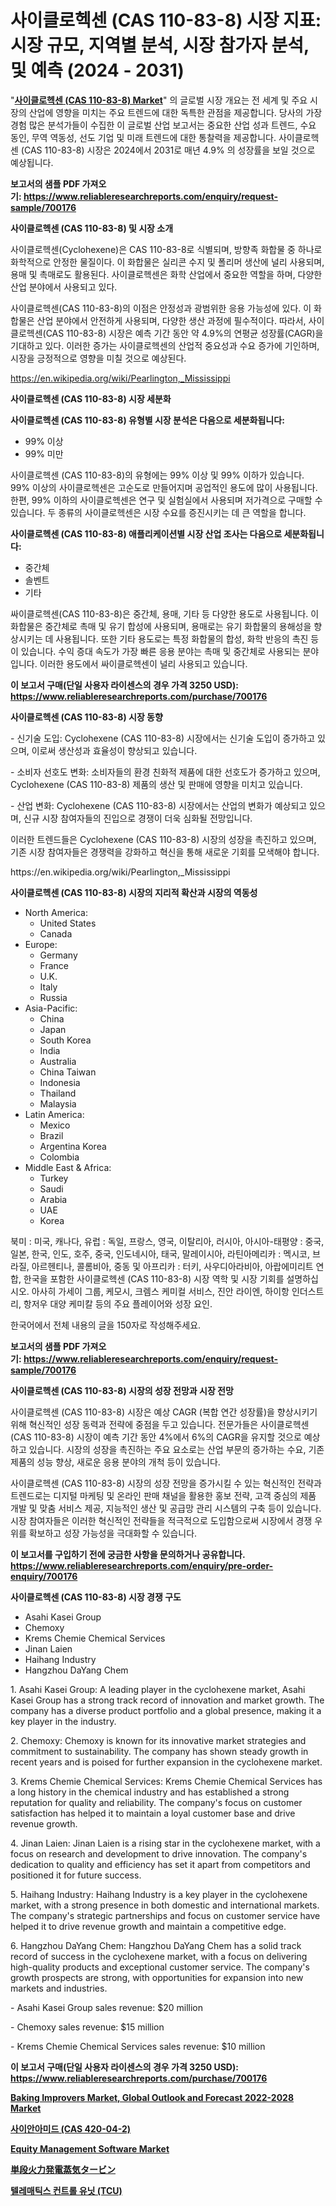 <p><h1>사이클로헥센 (CAS 110-83-8) 시장 지표: 시장 규모, 지역별 분석, 시장 참가자 분석, 및 예측 (2024 - 2031)</h1></p><p>"<strong><a href="https://www.reliableresearchreports.com/cyclohexene-market-in-chemical-and-material-r700176">사이클로헥센 (CAS 110-83-8) Market</a></strong>" 의 글로벌 시장 개요는 전 세계 및 주요 시장의 산업에 영향을 미치는 주요 트렌드에 대한 독특한 관점을 제공합니다. 당사의 가장 경험 많은 분석가들이 수집한 이 글로벌 산업 보고서는 중요한 산업 성과 트렌드, 수요 동인, 무역 역동성, 선도 기업 및 미래 트렌드에 대한 통찰력을 제공합니다. 사이클로헥센 (CAS 110-83-8) 시장은 2024에서 2031로 매년 4.9% 의 성장률을 보일 것으로 예상됩니다.</p>
<p><strong>보고서의 샘플 PDF 가져오기:&nbsp;<a href="https://www.reliableresearchreports.com/enquiry/request-sample/700176">https://www.reliableresearchreports.com/enquiry/request-sample/700176</a></strong></p>
<p><strong>사이클로헥센 (CAS 110-83-8) 및 시장 소개</strong></p>
<p><p>사이클로헥센(Cyclohexene)은 CAS 110-83-8로 식별되며, 방향족 화합물 중 하나로 화학적으로 안정한 물질이다. 이 화합물은 실리콘 수지 및 폴리머 생산에 널리 사용되며, 용매 및 촉매로도 활용된다. 사이클로헥센은 화학 산업에서 중요한 역할을 하며, 다양한 산업 분야에서 사용되고 있다.</p><p>사이클로헥센(CAS 110-83-8)의 이점은 안정성과 광범위한 응용 가능성에 있다. 이 화합물은 산업 분야에서 안전하게 사용되며, 다양한 생산 과정에 필수적이다. 따라서, 사이클로헥센(CAS 110-83-8) 시장은 예측 기간 동안 약 4.9%의 연평균 성장률(CAGR)을 기대하고 있다. 이러한 증가는 사이클로헥센의 산업적 중요성과 수요 증가에 기인하며, 시장을 긍정적으로 영향을 미칠 것으로 예상된다.</p></p>
<p><a href="https://en.wikipedia.org/wiki/Pearlington,_Mississippi">https://en.wikipedia.org/wiki/Pearlington,_Mississippi</a></p>
<p><strong>사이클로헥센 (CAS 110-83-8) 시장 세분화</strong></p>
<p><strong>사이클로헥센 (CAS 110-83-8) 유형별 시장 분석은 다음으로 세분화됩니다:</strong></p>
<p><ul><li>99% 이상</li><li>99% 미만</li></ul></p>
<p><p>사이클로헥센 (CAS 110-83-8)의 유형에는 99% 이상 및 99% 이하가 있습니다. 99% 이상의 사이클로헥센은 고순도로 만들어지며 공업적인 용도에 많이 사용됩니다. 한편, 99% 이하의 사이클로헥센은 연구 및 실험실에서 사용되며 저가격으로 구매할 수 있습니다. 두 종류의 사이클로헥센은 시장 수요를 증진시키는 데 큰 역할을 합니다.</p></p>
<p><strong>사이클로헥센 (CAS 110-83-8) 애플리케이션별 시장 산업 조사는 다음으로 세분화됩니다:</strong></p>
<p><ul><li>중간체</li><li>솔벤트</li><li>기타</li></ul></p>
<p><p>싸이클로헥센(CAS 110-83-8)은 중간체, 용매, 기타 등 다양한 용도로 사용됩니다. 이 화합물은 중간체로 촉매 및 유기 합성에 사용되며, 용매로는 유기 화합물의 용해성을 향상시키는 데 사용됩니다. 또한 기타 용도로는 특정 화합물의 합성, 화학 반응의 촉진 등이 있습니다. 수익 증대 속도가 가장 빠른 응용 분야는 촉매 및 중간체로 사용되는 분야입니다. 이러한 용도에서 싸이클로헥센이 널리 사용되고 있습니다.</p></p>
<p><strong>이 보고서 구매(단일 사용자 라이센스의 경우 가격 3250 USD): <a href="https://www.reliableresearchreports.com/purchase/700176">https://www.reliableresearchreports.com/purchase/700176</a></strong></p>
<p><strong>사이클로헥센 (CAS 110-83-8) 시장 동향</strong></p>
<p><p>- 신기술 도입: Cyclohexene (CAS 110-83-8) 시장에서는 신기술 도입이 증가하고 있으며, 이로써 생산성과 효율성이 향상되고 있습니다.</p><p>- 소비자 선호도 변화: 소비자들의 환경 친화적 제품에 대한 선호도가 증가하고 있으며, Cyclohexene (CAS 110-83-8) 제품의 생산 및 판매에 영향을 미치고 있습니다.</p><p>- 산업 변화: Cyclohexene (CAS 110-83-8) 시장에서는 산업의 변화가 예상되고 있으며, 신규 시장 참여자들의 진입으로 경쟁이 더욱 심화될 전망입니다.</p><p>이러한 트렌드들은 Cyclohexene (CAS 110-83-8) 시장의 성장을 촉진하고 있으며, 기존 시장 참여자들은 경쟁력을 강화하고 혁신을 통해 새로운 기회를 모색해야 합니다.</p></p>
<p>https://en.wikipedia.org/wiki/Pearlington,_Mississippi</p>
<p><strong>사이클로헥센 (CAS 110-83-8) 시장의 지리적 확산과 시장의 역동성</strong></p>
<p><ul>
    <li>
        North America:
        <ul>
            <li>United States</li>
            <li>Canada</li>
        </ul>
    </li>
    <li>
        Europe:
        <ul>
            <li>Germany</li>
            <li>France</li>
            <li>U.K.</li>
            <li>Italy</li>
            <li>Russia</li>
        </ul>
    </li>
    <li>
        Asia-Pacific:
        <ul>
            <li>China</li>
            <li>Japan</li>
            <li>South Korea</li>
            <li>India</li>
            <li>Australia</li>
            <li>China Taiwan</li>
            <li>Indonesia</li>
            <li>Thailand</li>
            <li>Malaysia</li>
        </ul>
    </li>
    <li>
        Latin America:
        <ul>
            <li>Mexico</li>
            <li>Brazil</li>
            <li>Argentina Korea</li>
            <li>Colombia</li>
        </ul>
    </li>
    <li>
        Middle East & Africa:
        <ul>
            <li>Turkey</li>
            <li>Saudi</li>
            <li>Arabia</li>
            <li>UAE</li>
            <li>Korea</li>
        </ul>
    </li>
    </ul></p>
<p><p>북미 : 미국, 캐나다, 유럽 : 독일, 프랑스, 영국, 이탈리아, 러시아, 아시아-태평양 : 중국, 일본, 한국, 인도, 호주, 중국, 인도네시아, 태국, 말레이시아, 라틴아메리카 : 멕시코, 브라질, 아르헨티나, 콜롬비아, 중동 및 아프리카 : 터키, 사우디아라비아, 아랍에미리트 연합, 한국을 포함한 사이클로헥센 (CAS 110-83-8) 시장 역학 및 시장 기회를 설명하십시오. 아사히 가세이 그룹, 케모시, 크렘스 케미컬 서비스, 진안 라이엔, 하이항 인더스트리, 항저우 대양 케미칼 등의 주요 플레이어와 성장 요인.</p><p>한국어에서 전체 내용의 글을 150자로 작성해주세요.</p></p>
<p><strong>보고서의 샘플 PDF 가져오기:&nbsp;<a href="https://www.reliableresearchreports.com/enquiry/request-sample/700176">https://www.reliableresearchreports.com/enquiry/request-sample/700176</a></strong></p>
<p><strong>사이클로헥센 (CAS 110-83-8) 시장의 성장 전망과 시장 전망</strong></p>
<p><p>사이클로헥센 (CAS 110-83-8) 시장은 예상 CAGR (복합 연간 성장률)을 향상시키기 위해 혁신적인 성장 동력과 전략에 중점을 두고 있습니다. 전문가들은 사이클로헥센 (CAS 110-83-8) 시장이 예측 기간 동안 4%에서 6%의 CAGR을 유지할 것으로 예상하고 있습니다. 시장의 성장을 촉진하는 주요 요소로는 산업 부문의 증가하는 수요, 기존 제품의 성능 향상, 새로운 응용 분야의 개척 등이 있습니다.</p><p>사이클로헥센 (CAS 110-83-8) 시장의 성장 전망을 증가시킬 수 있는 혁신적인 전략과 트렌드로는 디지털 마케팅 및 온라인 판매 채널을 활용한 홍보 전략, 고객 중심의 제품 개발 및 맞춤 서비스 제공, 지능적인 생산 및 공급망 관리 시스템의 구축 등이 있습니다. 시장 참여자들은 이러한 혁신적인 전략들을 적극적으로 도입함으로써 시장에서 경쟁 우위를 확보하고 성장 가능성을 극대화할 수 있습니다.</p></p>
<p><strong>이 보고서를 구입하기 전에 궁금한 사항을 문의하거나 공유합니다. <a href="https://www.reliableresearchreports.com/enquiry/pre-order-enquiry/700176">https://www.reliableresearchreports.com/enquiry/pre-order-enquiry/700176</a></strong></p>
<p><strong>사이클로헥센 (CAS 110-83-8) 시장 경쟁 구도</strong></p>
<p><ul><li>Asahi Kasei Group</li><li>Chemoxy</li><li>Krems Chemie Chemical Services</li><li>Jinan Laien</li><li>Haihang Industry</li><li>Hangzhou DaYang Chem</li></ul></p>
<p><p>1. Asahi Kasei Group: A leading player in the cyclohexene market, Asahi Kasei Group has a strong track record of innovation and market growth. The company has a diverse product portfolio and a global presence, making it a key player in the industry.</p><p>2. Chemoxy: Chemoxy is known for its innovative market strategies and commitment to sustainability. The company has shown steady growth in recent years and is poised for further expansion in the cyclohexene market.</p><p>3. Krems Chemie Chemical Services: Krems Chemie Chemical Services has a long history in the chemical industry and has established a strong reputation for quality and reliability. The company's focus on customer satisfaction has helped it to maintain a loyal customer base and drive revenue growth.</p><p>4. Jinan Laien: Jinan Laien is a rising star in the cyclohexene market, with a focus on research and development to drive innovation. The company's dedication to quality and efficiency has set it apart from competitors and positioned it for future success.</p><p>5. Haihang Industry: Haihang Industry is a key player in the cyclohexene market, with a strong presence in both domestic and international markets. The company's strategic partnerships and focus on customer service have helped it to drive revenue growth and maintain a competitive edge.</p><p>6. Hangzhou DaYang Chem: Hangzhou DaYang Chem has a solid track record of success in the cyclohexene market, with a focus on delivering high-quality products and exceptional customer service. The company's growth prospects are strong, with opportunities for expansion into new markets and industries.</p><p>- Asahi Kasei Group sales revenue: $20 million</p><p>- Chemoxy sales revenue: $15 million</p><p>- Krems Chemie Chemical Services sales revenue: $10 million</p></p>
<p><strong>이 보고서 구매(단일 사용자 라이센스의 경우 가격 3250 USD): <a href="https://www.reliableresearchreports.com/purchase/700176">https://www.reliableresearchreports.com/purchase/700176</a></strong></p>
<p><strong><p><a href="https://issuu.com/reportprime-2/docs/baking-improvers-market-global-outl_1683f3ed6de193">Baking Improvers Market, Global Outlook and Forecast 2022-2028 Market</a></p><p><a href="https://github.com/LuckeyCorbin/Market-Research-Report-List-2/blob/main/9292781107991.md">사이안아미드 (CAS 420-04-2)</a></p><p><a href="https://github.com/vimar16th/Market-Research-Report-List-6/blob/main/equity-management-software-market.md">Equity Management Software Market</a></p><p><a href="https://github.com/DanykaKilback/Market-Research-Report-List-2/blob/main/745568087179.md">単段火力発電蒸気タービン</a></p><p><a href="https://github.com/shampaakter36/Market-Research-Report-List-2/blob/main/6487016107990.md">텔레매틱스 컨트롤 유닛 (TCU)</a></p></strong></p>
<p></p>